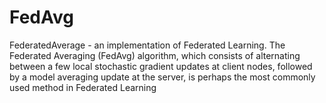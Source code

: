 # FedAvg
FederatedAverage - an implementation of Federated Learning. The Federated Averaging (FedAvg) algorithm, which consists of alternating between a few local stochastic gradient updates at client nodes, followed by a model averaging update at the server, is perhaps the most commonly used method in Federated Learning
